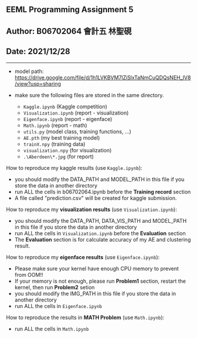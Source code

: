 ## EEML Programming Assignment 5
## Author: B06702064 會計五 林聖硯 
## Date: 2021/12/28
---
- model path: https://drive.google.com/file/d/1h1LVKBVM7lZiSlxTaNmCuQDQsNEH_lV8/view?usp=sharing

- make sure the following files are stored in the same directory.
    - `Kaggle.ipynb` (Kaggle competition)
    - `Visualization.ipynb` (report - visualization)
    - `Eigenface.ipynb` (report - eigenface)
    - `Math.ipynb` (report - math)
    - `utils.py` (model class, training functions, ...)
    - `AE.pth` (my best training model)
    - `trainX.npy` (training data)
    - `visualization.npy` (for visualization)
    - `.\Aberdeen\*.jpg` (for report)

How to reproduce my kaggle results (use `Kaggle.ipynb`):
- you should modify the DATA_PATH and MODEL_PATH in this file if you store the data in another directory
- run ALL the cells in b06702064.ipynb before the **Training record** section
- A file called "prediction.csv" will be created for kaggle submission.

How to reproduce my **visualization results** (use `Visualization.ipynb`):
- you should modify the DATA_PATH, DATA_VIS_PATH and MODEL_PATH in this file if you store the data in another directory
- run ALL the cells in `Visualization.ipynb` before the **Evaluation** section
- The **Evaluation** section is for calculate accuracy of my AE and clustering result.

How to reproduce my **eigenface results** (use `Eigenface.ipynb`):
- Please make sure your kernel have enough CPU memory to prevent from OOM!!
- If your memory is not enough, please run **Problem1** section, restart the kernel, then run **Problem2** setion 
- you should modify the IMG_PATH in this file if you store the data in another directory
- run ALL the cells in `Eigenface.ipynb`

How to reproduce the results in **MATH Problem** (use `Math.ipynb`):
- run ALL the cells in `Math.ipynb`